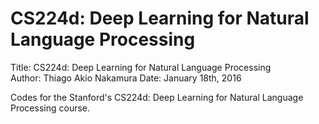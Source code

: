 # CS224d: Deep Learning for Natural Language Processing
Title:  CS224d: Deep Learning for Natural Language Processing  
Author: Thiago Akio Nakamura
Date:   January 18th, 2016 

Codes for the Stanford's CS224d: Deep Learning for Natural Language Processing course.
